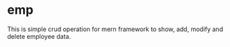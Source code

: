 # emp
This is simple crud operation for mern framework to show, add, modify and delete employee data.
